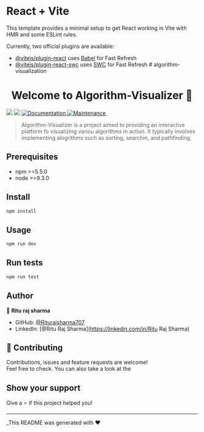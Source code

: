 # React + Vite

This template provides a minimal setup to get React working in Vite with HMR and some ESLint rules.

Currently, two official plugins are available:

- [@vitejs/plugin-react](https://github.com/vitejs/vite-plugin-react/blob/main/packages/plugin-react/README.md) uses [Babel](https://babeljs.io/) for Fast Refresh
- [@vitejs/plugin-react-swc](https://github.com/vitejs/vite-plugin-react-swc) uses [SWC](https://swc.rs/) for Fast Refresh
#   a l g o r i t h m - v i s u a l i z a t i o n 
 
 
<h1 align="center">Welcome to Algorithm-Visualizer 👋</h1>
<p>
  <img src="https://img.shields.io/badge/npm-%3E%3D5.5.0-blue.svg" />
  <img src="https://img.shields.io/badge/node-%3E%3D9.3.0-blue.svg" />
  <a href="https://github.com/kefranabg/readme-md-generator#readme" target="_blank">
    <img alt="Documentation" src="https://img.shields.io/badge/documentation-yes-brightgreen.svg" />
  </a>
  <a href="https://github.com/kefranabg/readme-md-generator/graphs/commit-activity" target="_blank">
    <img alt="Maintenance" src="https://img.shields.io/badge/Maintained%3F-yes-green.svg" />
  </a>
  <a href="#" target="_blank">
    <img alt="" src="https://img.shields.io/github/license/Riturajsharma707/Algorithm-Visualizer" />
  </a>
</p>

> Algorithm-Visualizer is a project aimed to providing an interactive platform fo visualizing variou algorithms in action. It typically involves implementing alogrithms such as sorting, searchin, and pathfinding.



## Prerequisites

- npm >=5.5.0
- node >=9.3.0

## Install

```sh
npm install
```

## Usage

```sh
npm run dev
```

## Run tests

```sh
npm run test
```

## Author

👤 **Ritu raj sharma**

* GitHub: [@Riturajsharma707](https://github.com/Riturajsharma707)
* LinkedIn: [@Ritu Raj Sharma](https://linkedin.com/in/Ritu Raj Sharma)

## 🤝 Contributing

Contributions, issues and feature requests are welcome!<br />Feel free to check. You can also take a look at the 

## Show your support

Give a ⭐️ if this project helped you!

***
_This README was generated with ❤️ 
